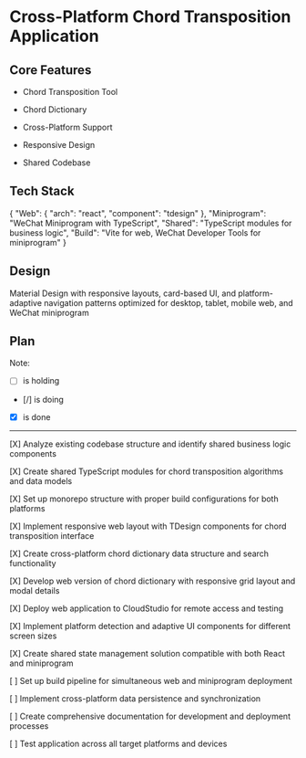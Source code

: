 # Cross-Platform Chord Transposition Application

## Core Features

- Chord Transposition Tool

- Chord Dictionary

- Cross-Platform Support

- Responsive Design

- Shared Codebase

## Tech Stack

{
  "Web": {
    "arch": "react",
    "component": "tdesign"
  },
  "Miniprogram": "WeChat Miniprogram with TypeScript",
  "Shared": "TypeScript modules for business logic",
  "Build": "Vite for web, WeChat Developer Tools for miniprogram"
}

## Design

Material Design with responsive layouts, card-based UI, and platform-adaptive navigation patterns optimized for desktop, tablet, mobile web, and WeChat miniprogram

## Plan

Note: 

- [ ] is holding
- [/] is doing
- [X] is done

---

[X] Analyze existing codebase structure and identify shared business logic components

[X] Create shared TypeScript modules for chord transposition algorithms and data models

[X] Set up monorepo structure with proper build configurations for both platforms

[X] Implement responsive web layout with TDesign components for chord transposition interface

[X] Create cross-platform chord dictionary data structure and search functionality

[X] Develop web version of chord dictionary with responsive grid layout and modal details

[X] Deploy web application to CloudStudio for remote access and testing

[X] Implement platform detection and adaptive UI components for different screen sizes

[X] Create shared state management solution compatible with both React and miniprogram

[ ] Set up build pipeline for simultaneous web and miniprogram deployment

[ ] Implement cross-platform data persistence and synchronization

[ ] Create comprehensive documentation for development and deployment processes

[ ] Test application across all target platforms and devices
